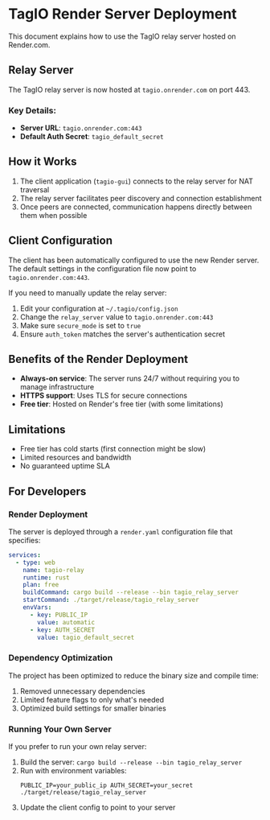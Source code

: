 # TagIO Render Server Deployment

This document explains how to use the TagIO relay server hosted on Render.com.

## Relay Server

The TagIO relay server is now hosted at `tagio.onrender.com` on port 443.

### Key Details:

- **Server URL**: `tagio.onrender.com:443`
- **Default Auth Secret**: `tagio_default_secret`

## How it Works

1. The client application (`tagio-gui`) connects to the relay server for NAT traversal
2. The relay server facilitates peer discovery and connection establishment
3. Once peers are connected, communication happens directly between them when possible

## Client Configuration

The client has been automatically configured to use the new Render server. The default settings in the configuration file now point to `tagio.onrender.com:443`.

If you need to manually update the relay server:

1. Edit your configuration at `~/.tagio/config.json`
2. Change the `relay_server` value to `tagio.onrender.com:443`
3. Make sure `secure_mode` is set to `true`
4. Ensure `auth_token` matches the server's authentication secret

## Benefits of the Render Deployment

- **Always-on service**: The server runs 24/7 without requiring you to manage infrastructure
- **HTTPS support**: Uses TLS for secure connections
- **Free tier**: Hosted on Render's free tier (with some limitations)

## Limitations

- Free tier has cold starts (first connection might be slow)
- Limited resources and bandwidth
- No guaranteed uptime SLA

## For Developers

### Render Deployment

The server is deployed through a `render.yaml` configuration file that specifies:

```yaml
services:
  - type: web
    name: tagio-relay
    runtime: rust
    plan: free
    buildCommand: cargo build --release --bin tagio_relay_server
    startCommand: ./target/release/tagio_relay_server
    envVars:
      - key: PUBLIC_IP
        value: automatic
      - key: AUTH_SECRET
        value: tagio_default_secret
```

### Dependency Optimization

The project has been optimized to reduce the binary size and compile time:

1. Removed unnecessary dependencies
2. Limited feature flags to only what's needed
3. Optimized build settings for smaller binaries

### Running Your Own Server

If you prefer to run your own relay server:

1. Build the server: `cargo build --release --bin tagio_relay_server`
2. Run with environment variables:
   ```
   PUBLIC_IP=your_public_ip AUTH_SECRET=your_secret ./target/release/tagio_relay_server
   ```
3. Update the client config to point to your server 